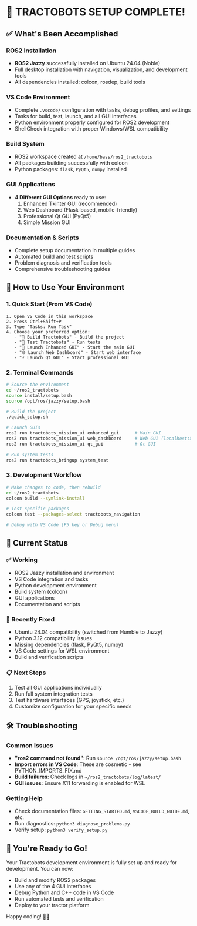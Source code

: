 # 🎉 TRACTOBOTS SETUP COMPLETE!

## ✅ What's Been Accomplished

### ROS2 Installation
- **ROS2 Jazzy** successfully installed on Ubuntu 24.04 (Noble)
- Full desktop installation with navigation, visualization, and development tools
- All dependencies installed: colcon, rosdep, build tools

### VS Code Environment
- Complete `.vscode/` configuration with tasks, debug profiles, and settings
- Tasks for build, test, launch, and all GUI interfaces
- Python environment properly configured for ROS2 development
- ShellCheck integration with proper Windows/WSL compatibility

### Build System
- ROS2 workspace created at `/home/bass/ros2_tractobots`
- All packages building successfully with colcon
- Python packages: `flask`, `PyQt5`, `numpy` installed

### GUI Applications
- **4 Different GUI Options** ready to use:
  1. Enhanced Tkinter GUI (recommended)
  2. Web Dashboard (Flask-based, mobile-friendly)
  3. Professional Qt GUI (PyQt5)
  4. Simple Mission GUI

### Documentation & Scripts
- Complete setup documentation in multiple guides
- Automated build and test scripts
- Problem diagnosis and verification tools
- Comprehensive troubleshooting guides

## 🚀 How to Use Your Environment

### 1. Quick Start (From VS Code)
```
1. Open VS Code in this workspace
2. Press Ctrl+Shift+P
3. Type "Tasks: Run Task"
4. Choose your preferred option:
   - "🚜 Build Tractobots" - Build the project
   - "🧪 Test Tractobots" - Run tests
   - "🎨 Launch Enhanced GUI" - Start the main GUI
   - "🌐 Launch Web Dashboard" - Start web interface
   - "⚡ Launch Qt GUI" - Start professional GUI
```

### 2. Terminal Commands
```bash
# Source the environment
cd ~/ros2_tractobots
source install/setup.bash
source /opt/ros/jazzy/setup.bash

# Build the project
./quick_setup.sh

# Launch GUIs
ros2 run tractobots_mission_ui enhanced_gui      # Main GUI
ros2 run tractobots_mission_ui web_dashboard     # Web GUI (localhost:5000)
ros2 run tractobots_mission_ui qt_gui            # Qt GUI

# Run system tests
ros2 run tractobots_bringup system_test
```

### 3. Development Workflow
```bash
# Make changes to code, then rebuild
cd ~/ros2_tractobots
colcon build --symlink-install

# Test specific packages
colcon test --packages-select tractobots_navigation

# Debug with VS Code (F5 key or Debug menu)
```

## 🎯 Current Status

### ✅ Working
- ROS2 Jazzy installation and environment
- VS Code integration and tasks
- Python development environment
- Build system (colcon)
- GUI applications
- Documentation and scripts

### 🔄 Recently Fixed
- Ubuntu 24.04 compatibility (switched from Humble to Jazzy)
- Python 3.12 compatibility issues
- Missing dependencies (flask, PyQt5, numpy)
- VS Code settings for WSL environment
- Build and verification scripts

### 📋 Next Steps
1. Test all GUI applications individually
2. Run full system integration tests
3. Test hardware interfaces (GPS, joystick, etc.)
4. Customize configuration for your specific needs

## 🛠️ Troubleshooting

### Common Issues
- **"ros2 command not found"**: Run `source /opt/ros/jazzy/setup.bash`
- **Import errors in VS Code**: These are cosmetic - see PYTHON_IMPORTS_FIX.md
- **Build failures**: Check logs in `~/ros2_tractobots/log/latest/`
- **GUI issues**: Ensure X11 forwarding is enabled for WSL

### Getting Help
- Check documentation files: `GETTING_STARTED.md`, `VSCODE_BUILD_GUIDE.md`, etc.
- Run diagnostics: `python3 diagnose_problems.py`
- Verify setup: `python3 verify_setup.py`

## 🎉 You're Ready to Go!

Your Tractobots development environment is fully set up and ready for development. You can now:
- Build and modify ROS2 packages
- Use any of the 4 GUI interfaces
- Debug Python and C++ code in VS Code
- Run automated tests and verification
- Deploy to your tractor platform

Happy coding! 🚜✨
